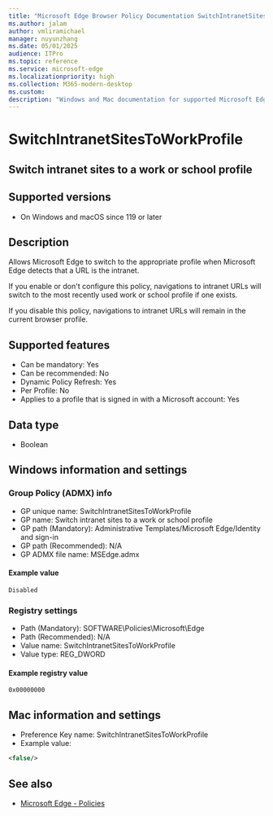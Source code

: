 ```yaml
---
title: "Microsoft Edge Browser Policy Documentation SwitchIntranetSitesToWorkProfile"
ms.author: jalam
author: vmliramichael
manager: nuyunzhang
ms.date: 05/01/2025
audience: ITPro
ms.topic: reference
ms.service: microsoft-edge
ms.localizationpriority: high
ms.collection: M365-modern-desktop
ms.custom:
description: "Windows and Mac documentation for supported Microsoft Edge Browser policy: Switch intranet sites to a work or school profile"
---
```


<!--THIS FILE IS AUTOMATICALLY GENERATED. MANUAL CHANGES WILL BE OVERWRITTEN.-->
<!--Please contact the Microsoft Edge Manageability team with any questions.-->

# SwitchIntranetSitesToWorkProfile

## Switch intranet sites to a work or school profile


## Supported versions

- On Windows and macOS since 119 or later

## Description

Allows Microsoft Edge to switch to the appropriate profile when Microsoft Edge detects that a URL is the intranet.

If you enable or don't configure this policy, navigations to intranet URLs will switch to the most recently used work or school profile if one exists.

If you disable this policy, navigations to intranet URLs will remain in the current browser profile.

## Supported features

- Can be mandatory: Yes
- Can be recommended: No
- Dynamic Policy Refresh: Yes
- Per Profile: No
- Applies to a profile that is signed in with a Microsoft account: Yes

## Data type

- Boolean

## Windows information and settings

### Group Policy (ADMX) info

- GP unique name: SwitchIntranetSitesToWorkProfile
- GP name: Switch intranet sites to a work or school profile
- GP path (Mandatory): Administrative Templates/Microsoft Edge/Identity and sign-in
- GP path (Recommended): N/A
- GP ADMX file name: MSEdge.admx

#### Example value

```
Disabled
```

### Registry settings

- Path (Mandatory): SOFTWARE\Policies\Microsoft\Edge
- Path (Recommended): N/A
- Value name: SwitchIntranetSitesToWorkProfile
- Value type: REG_DWORD

#### Example registry value

```
0x00000000
```


## Mac information and settings

- Preference Key name: SwitchIntranetSitesToWorkProfile
- Example value:

```xml
<false/>
```

## See also
- [Microsoft Edge - Policies](../microsoft-edge-policies.md)
